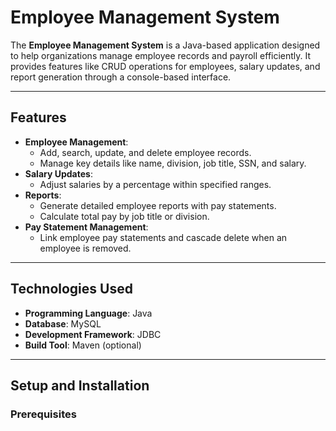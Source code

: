 # Employee Management System

The **Employee Management System** is a Java-based application designed to help organizations manage employee records and payroll efficiently. It provides features like CRUD operations for employees, salary updates, and report generation through a console-based interface.

---

## Features

- **Employee Management**:
  - Add, search, update, and delete employee records.
  - Manage key details like name, division, job title, SSN, and salary.
- **Salary Updates**:
  - Adjust salaries by a percentage within specified ranges.
- **Reports**:
  - Generate detailed employee reports with pay statements.
  - Calculate total pay by job title or division.
- **Pay Statement Management**:
  - Link employee pay statements and cascade delete when an employee is removed.

---

## Technologies Used

- **Programming Language**: Java  
- **Database**: MySQL  
- **Development Framework**: JDBC  
- **Build Tool**: Maven (optional)  

---

## Setup and Installation

### Prerequisites

1. Install **Java Development Kit (JDK)** (version 8 or higher).
2. Install **MySQL** and configure the database.

### Database Configuration

1. Create a database named `employeeData`.
2. Run the `createTables.sql` file to create the necessary tables.
3. Run the `populateTables.sql` file to populate the database with sample data.

### Project Setup

1. Clone the repository:
   ```bash
   git clone https://github.com/your-username/employee-management-system.git
2. Navigate to the project directory:
   ```bash
   cd employee-management-system
3. Compile the Java files:
   ```bash
   javac -cp .:mysql-connector-java.jar *.java
4. Run the application:
   ```bash
   java ConsoleUX

## Usage

### Main Menu
Choose an option by entering the corresponding number.
Follow on-screen prompts to perform operations.
Example main menu:

--- Employee Management System ---
1. Add Employee
2. Search Employee
3. Delete Employee
4. Generate Reports
5. Update Employee Data
6. Update Salaries by Percentage
7. Exit
Enter your choice:

### Example Operations
Add Employee: Enter details like name, division, job title, SSN, and salary to create a new record.
Search Employee: Look up employees by ID, name, or SSN.
Generate Reports: View all employees with pay statements or calculate total pay by division or job title.

## File Structure
createTables.sql - SQL script to create database tables.

populateTables.sql - SQL script to populate tables with sample data.

EmployeeManager.java - Handles core employee operations.

ReportGenerator.java - Generates reports for employees and salaries.

ConsoleUX.java - User interface for interacting with the system.

## Future Enhancements
Implement a graphical user interface (GUI).

Add role-based access control for user authentication.

Introduce advanced reporting and data visualization features.

Encrypt sensitive data like SSNs for enhanced security.

## License
This project is licensed under the MIT License.
